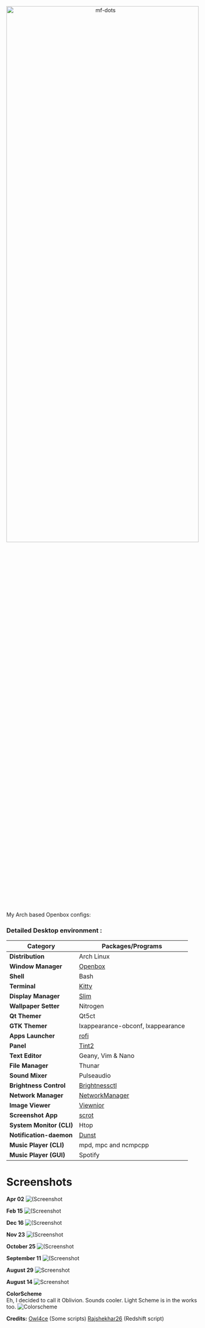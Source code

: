 <p align="center">
  <a name="top" href="#octocat-hi-there-thanks-for-visiting-">
     <img alt="mf-dots" height="60%" width="100%" src="https://i.ibb.co/nkw32yJ/repo-name.png"/>
  </a>
</p>
<br/>
My Arch based Openbox configs:

### Detailed Desktop environment :

| Category                 | Packages/Programs                                                                                                      |
| ------------------------ | ---------------------------------------------------------------------------------------------------------------------- |
| **Distribution**         | Arch Linux                                                                                                             |
| **Window Manager**       | [Openbox](https://openbox.org/)																						|
| **Shell**                | Bash	                                                                                                                |
| **Terminal**             | [Kitty](https://sw.kovidgoyal.net/kitty/)                                                              				|
| **Display Manager**      | [Slim](https://github.com/gsingh93/slim-display-manager)																|
| **Wallpaper Setter**     | Nitrogen                                                                                                               |
| **Qt Themer**            | Qt5ct                                                                                                                  |
| **GTK Themer**           | lxappearance-obconf, lxappearance                                                                                      |
| **Apps Launcher**        | [rofi](https://github.com/davatorium/rofi)                                                                             |
| **Panel**                | [Tint2](https://github.com/semplice/tint2)                                                                             |
| **Text Editor**          | Geany, Vim & Nano                                                                                                      |
| **File Manager**		   | Thunar                                                                                                                 |
| **Sound Mixer**          | Pulseaudio                                                                                                             |
| **Brightness Control**   | [Brightnessctl](https://github.com/Hummer12007/brightnessctl)                                                          |
| **Network Manager**      | [NetworkManager](https://wiki.gnome.org/Projects/NetworkManager/)                                                      |
| **Image Viewer**         | [Viewnior](http://siyanpanayotov.com/project/viewnior)                                                                 |               |
| **Screenshot App**       | [scrot](https://github.com/resurrecting-open-source-projects/scrot)                                                    |
| **System Monitor (CLI)** | Htop                                                                                                                   |
| **Notification-daemon**  | [Dunst](https://wiki.archlinux.org/index.php/Dunst)                    										        |
| **Music Player (CLI)**   | mpd, mpc and ncmpcpp                                                                                                   |
| **Music Player (GUI)**   | Spotify                                                                                                   |

# Screenshots
**Apr 02**
![(Screenshot](https://github.com/obliviousofcraps/dotfiles/blob/master/Apr-02-21/snapshot.png)

**Feb 15**
![(Screenshot](https://github.com/obliviousofcraps/dotfiles/blob/master/Feb-15-21/snapshot.png)

**Dec 16**
![(Screenshot](https://github.com/obliviousofcraps/dotfiles/blob/master/Dec-16-20/snapshot.png)

**Nov 23**
![(Screenshot](https://github.com/obliviousofcraps/dotfiles/blob/master/Nov-24-20/snapshot.png)

**October 25**
![(Screenshot](https://github.com/obliviousofcraps/dotfiles/blob/master/Oct-25-20/snapshot.png)

**September 11**
![(Screenshot](https://github.com/obliviousofcraps/dotfiles/blob/master/Sep-11-20/snap_11_09_20_11_52.png)

**August 29**
![Screenshot](https://github.com/obliviousofcraps/dotfiles/blob/master/August-29-20/snap_28_08_20_17_54.png)

**August 14**
![Screenshot](https://github.com/obliviousofcraps/dotfiles/blob/master/August-14-20/scrot.png)

**ColorScheme**  
Eh, I decided to call it Oblivion. Sounds cooler. Light Scheme is in the works too. ![Colorscheme](https://github.com/obliviousofcraps/dotfiles/blob/master/Oblivion.png) 

**Credits:** 
[Owl4ce](https://github.com/owl4ce/dotfiles) (Some scripts)
[Rajshekhar26](https://github.com/rajshekhar26/dotfiles) (Redshift script)

